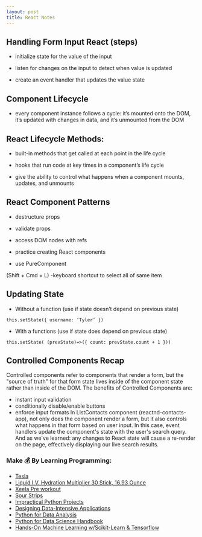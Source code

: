 ```yaml
---
layout: post
title: React Notes
---
```


## Handling Form Input React (steps)

- initialize state for the value of the input

- listen for changes on the input to detect when value is updated

- create an event handler that updates the value state

## Component Lifecycle

- every component instance follows a cycle: it’s mounted onto the DOM, it’s updated with changes in data, and it’s unmounted from the DOM 

## React Lifecycle Methods:

- built-in methods that get called at each point in the life cycle

- hooks that run code at key times in a component’s life cycle

- give the ability to control what happens when a component mounts, updates, and unmounts

## React Component Patterns

- destructure props

- validate props

- access DOM nodes with refs

- practice creating React components

- use PureComponent

(Shift + Cmd + L) -keyboard shortcut to select all of same item

## Updating State

- Without a function (use if state doesn’t depend on previous state)

`
this.setState({
	username: ‘Tyler’
})
`
- With a functions (use if state does depend on previous state)

`
this.setState( (prevState)=>({
	count: prevState.count + 1
}))
`
## Controlled Components Recap
Controlled components refer to components that render a form, but the "source of truth" for that form state lives inside of the component state rather than inside of the DOM. The benefits of Controlled Components are:

- instant input validation
- conditionally disable/enable buttons
- enforce input formats
In ListContacts component (reactnd-contacts-app), not only does the component render a form, but it also controls what happens in that form based on user input. In this case, event handlers update the component's state with the user's search query. And as we've learned: any changes to React state will cause a re-render on the page, effectively displaying our live search results.

### Make 💰 By Learning Programming:
- [Tesla](https://ts.la/khaled835973)
- [Liquid I.V. Hydration Multiplier 30 Stick, 16.93 Ounce](https://amzn.to/3ZFDjDq)
- [Xeela Pre workout](https://amzn.to/3NXWwMD)
- [Sour Strips](https://amzn.to/3EDWUM7)
- [Impractical Python Projects](https://amzn.to/3JpCpWH)
- [Designing Data-Intensive Applications](https://amzn.to/3Hgh5Sj)
- [Python for Data Analysis](https://amzn.to/3D0C8pl)
- [Python for Data Science Handbook](https://amzn.to/3XnZ1ez)
- [Hands-On Machine Learning w/Scikit-Learn & Tensorflow](https://amzn.to/3QTWoyt)

<br>